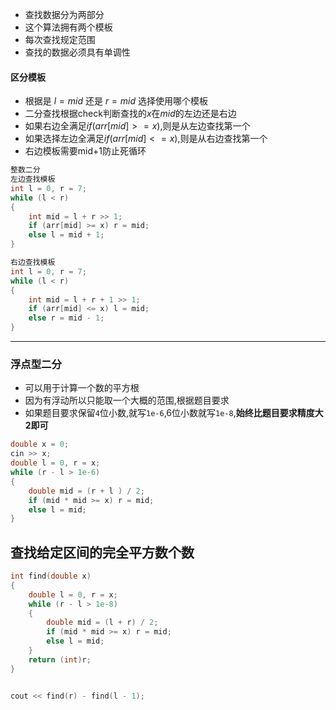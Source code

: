 - 查找数据分为两部分
- 这个算法拥有两个模板
- 每次查找规定范围
- 查找的数据必须具有单调性

#### 区分模板
- 根据是 $l=mid$ 还是 $r=mid$ 选择使用哪个模板
- 二分查找根据check判断查找的$x$在$mid$的左边还是右边
- 如果右边全满足$if (arr[mid] >= x)$,则是从左边查找第一个
- 如果选择左边全满足$if (arr[mid] <= x)$,则是从右边查找第一个
- 右边模板需要mid+1防止死循环
```c++
整数二分
左边查找模板
int l = 0, r = 7;
while (l < r)
{
    int mid = l + r >> 1;
    if (arr[mid] >= x) r = mid;
    else l = mid + 1;
}

右边查找模板
int l = 0, r = 7;
while (l < r)
{
    int mid = l + r + 1 >> 1;
    if (arr[mid] <= x) l = mid;
    else r = mid - 1;
}
```
---
### 浮点型二分
- 可以用于计算一个数的平方根
- 因为有浮动所以只能取一个大概的范围,根据题目要求
- 如果题目要求保留`4`位小数,就写`1e-6`,6位小数就写`1e-8`,**始终比题目要求精度大2即可**
```c++
double x = 0;
cin >> x;
double l = 0, r = x;
while (r - l > 1e-6)
{
    double mid = (r + l ) / 2;
    if (mid * mid >= x) r = mid;
    else l = mid;
}
```

## 查找给定区间的完全平方数个数
```c++
int find(double x)
{
	double l = 0, r = x;
	while (r - l > 1e-8)
	{
		double mid = (l + r) / 2;
		if (mid * mid >= x) r = mid;
		else l = mid;
	}
	return (int)r;
}


cout << find(r) - find(l - 1);
```